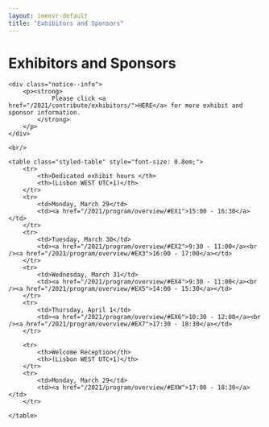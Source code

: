 ```yaml
---
layout: ieeevr-default
title: "Exhibitors and Sponsors"
---
```


<style>
    .styled-table {
        border-collapse: collapse;
        margin: 25px 0;
        font-size: 0.8em;
        font-family: sans-serif;
        /*min-width: 400px;*/
        box-shadow: 0 0 20px rgba(0, 0, 0, 0.15);
        display: table;
    }

    .styled-table thead tr {
        background-color: #00aeef;
        color: #ffffff;
        text-align: left;
    }

    .styled-table th,
    .styled-table td {
        padding: 12px 15px;
    }

    .styled-table tbody tr {
        border-bottom: 1px solid #dddddd;
    }

    .styled-table tbody tr:nth-of-type(even) {
        background-color: #f3f3f3;
    }

    .styled-table tbody tr:last-of-type {
        border-bottom: 2px solid #00aeef;
    }

    .styled-table tbody tr.active-row {
        font-weight: bold;
        color: #00aeef;
    }

</style>

<div>
    <h1>Exhibitors and Sponsors</h1>


    <div class="notice--info">
        <p><strong>
                Please click <a href="/2021/contribute/exhibitors/">HERE</a> for more exhibit and sponsor information.
            </strong>
        </p>
    </div>

    <br/>
    
    <table class="styled-table" style="font-size: 0.8em;">
        <tr>
            <th>Dedicated exhibit hours </th>
            <th>(Lisbon WEST UTC+1)</th>
        </tr>
        <tr>
            <td>Monday, March 29</td>
            <td><a href="/2021/program/overview/#EX1">15:00 - 16:30</a></td>
        </tr>
        <tr>
            <td>Tuesday, March 30</td>
            <td><a href="/2021/program/overview/#EX2">9:30 - 11:00</a><br /><a href="/2021/program/overview/#EX3">16:00 - 17:00</a></td>
        </tr>
        <tr>
            <td>Wednesday, March 31</td>
            <td><a href="/2021/program/overview/#EX4">9:30 - 11:00</a><br /><a href="/2021/program/overview/#EX5">14:00 - 15:30</a></td>
        </tr>
        <tr>
            <td>Thursday, April 1</td>
            <td><a href="/2021/program/overview/#EX6">10:30 - 12:00</a><br /><a href="/2021/program/overview/#EX7">17:30 - 18:30</a></td>
        </tr>

        <tr>
            <th>Welcome Reception</th>
            <th>(Lisbon WEST UTC+1)</th>
        </tr>
        <tr>
            <td>Monday, March 29</td>
            <td><a href="/2021/program/overview/#EXW">17:00 - 18:30</a></td>
        </tr>

    </table>




</div>
